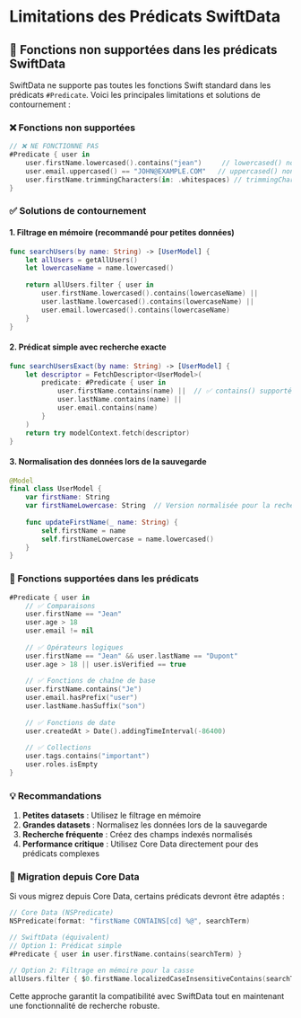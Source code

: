 # Limitations des Prédicats SwiftData

## 🚫 Fonctions non supportées dans les prédicats SwiftData

SwiftData ne supporte pas toutes les fonctions Swift standard dans les prédicats `#Predicate`. Voici les principales limitations et solutions de contournement :

### ❌ Fonctions non supportées

```swift
// ❌ NE FONCTIONNE PAS
#Predicate { user in
    user.firstName.lowercased().contains("jean")     // lowercased() non supportée
    user.email.uppercased() == "JOHN@EXAMPLE.COM"   // uppercased() non supportée
    user.firstName.trimmingCharacters(in: .whitespaces) // trimmingCharacters non supportée
}
```

### ✅ Solutions de contournement

#### 1. Filtrage en mémoire (recommandé pour petites données)
```swift
func searchUsers(by name: String) -> [UserModel] {
    let allUsers = getAllUsers()
    let lowercaseName = name.lowercased()
    
    return allUsers.filter { user in
        user.firstName.lowercased().contains(lowercaseName) ||
        user.lastName.lowercased().contains(lowercaseName) ||
        user.email.lowercased().contains(lowercaseName)
    }
}
```

#### 2. Prédicat simple avec recherche exacte
```swift
func searchUsersExact(by name: String) -> [UserModel] {
    let descriptor = FetchDescriptor<UserModel>(
        predicate: #Predicate { user in
            user.firstName.contains(name) ||  // ✅ contains() supportée
            user.lastName.contains(name) ||
            user.email.contains(name)
        }
    )
    return try modelContext.fetch(descriptor)
}
```

#### 3. Normalisation des données lors de la sauvegarde
```swift
@Model
final class UserModel {
    var firstName: String
    var firstNameLowercase: String  // Version normalisée pour la recherche
    
    func updateFirstName(_ name: String) {
        self.firstName = name
        self.firstNameLowercase = name.lowercased()
    }
}
```

### 🎯 Fonctions supportées dans les prédicats

```swift
#Predicate { user in
    // ✅ Comparaisons
    user.firstName == "Jean"
    user.age > 18
    user.email != nil
    
    // ✅ Opérateurs logiques
    user.firstName == "Jean" && user.lastName == "Dupont"
    user.age > 18 || user.isVerified == true
    
    // ✅ Fonctions de chaîne de base
    user.firstName.contains("Je")
    user.email.hasPrefix("user")
    user.lastName.hasSuffix("son")
    
    // ✅ Fonctions de date
    user.createdAt > Date().addingTimeInterval(-86400)
    
    // ✅ Collections
    user.tags.contains("important")
    user.roles.isEmpty
}
```

### 💡 Recommandations

1. **Petites datasets** : Utilisez le filtrage en mémoire
2. **Grandes datasets** : Normalisez les données lors de la sauvegarde
3. **Recherche fréquente** : Créez des champs indexés normalisés
4. **Performance critique** : Utilisez Core Data directement pour des prédicats complexes

### 🔄 Migration depuis Core Data

Si vous migrez depuis Core Data, certains prédicats devront être adaptés :

```swift
// Core Data (NSPredicate)
NSPredicate(format: "firstName CONTAINS[cd] %@", searchTerm)

// SwiftData (équivalent)
// Option 1: Prédicat simple
#Predicate { user in user.firstName.contains(searchTerm) }

// Option 2: Filtrage en mémoire pour la casse
allUsers.filter { $0.firstName.localizedCaseInsensitiveContains(searchTerm) }
```

Cette approche garantit la compatibilité avec SwiftData tout en maintenant une fonctionnalité de recherche robuste.
